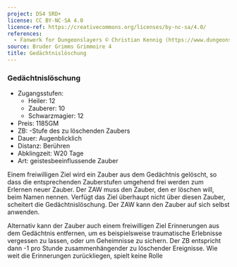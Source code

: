 ```yaml
---
project: DS4 SRD+
license: CC BY-NC-SA 4.0
licence-ref: https://creativecommons.org/licenses/by-nc-sa/4.0/
references: 
  - Fanwerk for Dungeonslayers © Christian Kennig (https://www.dungeonslayers.net/)
source: Bruder Grimms Grimmoire 4
title: Gedächtnislöschung
---
```


### Gedächtnislöschung

- Zugangsstufen:
  - Heiler: 12
  - Zauberer: 10
  - Schwarzmagier: 12
- Preis: 1185GM
- ZB: -Stufe des zu löschenden Zaubers
- Dauer: Augenblicklich
- Distanz: Berühren
- Abklingzeit: W20 Tage
- Art: geistesbeeinflussende Zauber

Einem freiwilligen Ziel wird ein Zauber aus dem Gedächtnis gelöscht, so dass die entsprechenden Zauberstufen umgehend frei werden zum Erlernen neuer Zauber. Der ZAW muss den Zauber, den er löschen will, beim Namen nennen. Verfügt das Ziel überhaupt nicht über diesen Zauber, scheitert die Gedächtnislöschung. Der ZAW kann den Zauber auf sich selbst anwenden.

Alternativ kann der Zauber auch einem freiwilligen Ziel Erinnerungen aus dem Gedächtnis entfernen, um es beispielsweise traumatische Erlebnisse vergessen zu lassen, oder um Geheimnisse zu sichern. Der ZB entspricht dann -1 pro Stunde zusammenhängender zu löschender Ereignisse. Wie weit die Erinnerungen zurückliegen, spielt keine Rolle

